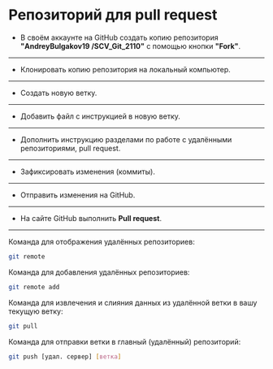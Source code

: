 # Репозиторий для **pull request**
* В своём аккаунте на GitHub создать копию репозитория **"AndreyBulgakov19
/SCV_Git_2110"** с помощью кнопки **"Fork"**.
---
* Клонировать копию репозитория на локальный компьютер.
---
* Создать новую ветку.
---
* Добавить файл с инструкцией в новую ветку.
---
* Дополнить инструкцию разделами по работе с удалёнными репозиториями, pull request.
---
* Зафиксировать изменения (коммиты).
---
* Отправить изменения на GitHub.
---
* На сайте GitHub выполнить **Pull request**.
---

Команда для отображения удалённых репозиториев:
```sh
git remote
```

Команда для добавления удалённых репозиториев:
```sh
git remote add
```

Команда для извлечения и слияния данных из удалённой ветки в вашу текущую ветку:
```sh
git pull
```

Команда для отправки ветки в главный (удалённый) репозиторий:
```sh
git push [удал. сервер] [ветка]
```